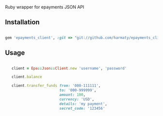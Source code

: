 Ruby wrapper for epayments JSON API

## Installation

```ruby

gem 'epayments_client', :git => "git://github.com/harmaty/epayments_client.git"

```

## Usage

```ruby

   client = Epa::Json::Client.new 'username', 'password'

   client.balance

   client.transfer_funds from: '000-111111',
                         to: '000-999999',
                         amount: 100,
                         currency: 'USD',
                         details: 'my payment',
                         secret_code: '123456'
```